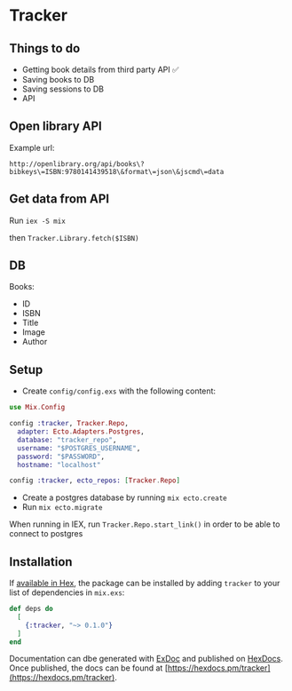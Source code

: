 # Tracker

## Things to do
- Getting book details from third party API ✅
- Saving books to DB
- Saving sessions to DB
- API

## Open library API

Example url:

`http://openlibrary.org/api/books\?bibkeys\=ISBN:9780141439518\&format\=json\&jscmd\=data`

## Get data from API

Run `iex -S mix`

then `Tracker.Library.fetch($ISBN)`

## DB

Books:
- ID
- ISBN
- Title
- Image
- Author

## Setup
- Create `config/config.exs` with the following content:
```elixir
use Mix.Config

config :tracker, Tracker.Repo,
  adapter: Ecto.Adapters.Postgres,
  database: "tracker_repo",
  username: "$POSTGRES_USERNAME",
  password: "$PASSWORD",
  hostname: "localhost"

config :tracker, ecto_repos: [Tracker.Repo]
```

- Create a postgres database by running `mix ecto.create`
- Run `mix ecto.migrate`

When running in IEX, run `Tracker.Repo.start_link()` in order to be able to connect to postgres

## Installation

If [available in Hex](https://hex.pm/docs/publish), the package can be installed
by adding `tracker` to your list of dependencies in `mix.exs`:

```elixir
def deps do
  [
    {:tracker, "~> 0.1.0"}
  ]
end
```

Documentation can dbe generated with [ExDoc](https://github.com/elixir-lang/ex_doc)
and published on [HexDocs](https://hexdocs.pm). Once published, the docs can
be found at [https://hexdocs.pm/tracker](https://hexdocs.pm/tracker).
